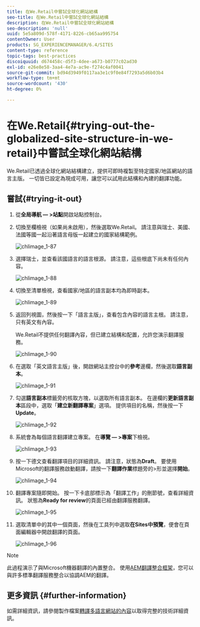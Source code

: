 ```yaml
---
title: 在We.Retail中嘗試全球化網站結構
seo-title: 在We.Retail中嘗試全球化網站結構
description: 在We.Retail中嘗試全球化網站結構
seo-description: 'null'
uuid: 5e5a809d-578f-4171-8226-cb65aa995754
contentOwner: User
products: SG_EXPERIENCEMANAGER/6.4/SITES
content-type: reference
topic-tags: best-practices
discoiquuid: d674458c-d5f3-4dee-a673-b0777c02ad30
exl-id: e26e8e58-3aa4-4e7a-ac9e-f274c4af0041
source-git-commit: bd94d3949f0117aa3e1c9f0e84f7293a5d6b03b4
workflow-type: tm+mt
source-wordcount: '430'
ht-degree: 0%

---
```


# 在We.Retail{#trying-out-the-globalized-site-structure-in-we-retail}中嘗試全球化網站結構

We.Retail已透過全球化網站結構建立，提供可即時複製至特定國家/地區網站的語言主版。 一切皆已設定為現成可用，讓您可以試用此結構和內建的翻譯功能。

## 嘗試{#trying-it-out}

1. 從&#x200B;**全局導航 — >站點**&#x200B;開啟站點控制台。
1. 切換至欄檢視（如果尚未啟用），然後選取We.Retail。 請注意與瑞士、美國、法國等國一起沿著語言母版一起建立的國家結構範例。

   ![chlimage_1-87](assets/chlimage_1-87.png)

1. 選擇瑞士，並查看該國語言的語言根源。 請注意，這些根底下尚未有任何內容。

   ![chlimage_1-88](assets/chlimage_1-88.png)

1. 切換至清單檢視，查看國家/地區的語言副本均為即時副本。

   ![chlimage_1-89](assets/chlimage_1-89.png)

1. 返回列視圖，然後按一下「語言主版」，查看包含內容的語言主根。 請注意，只有英文有內容。

   We.Retail不提供任何翻譯內容，但已建立結構和配置，允許您演示翻譯服務。

   ![chlimage_1-90](assets/chlimage_1-90.png)

1. 在選取「英文語言主版」後，開啟網站主控台中的&#x200B;**參考**&#x200B;邊欄，然後選取&#x200B;**語言副本**。

   ![chlimage_1-91](assets/chlimage_1-91.png)

1. 勾選&#x200B;**語言副本**&#x200B;標籤旁的核取方塊，以選取所有語言副本。 在邊欄的&#x200B;**更新語言副本**&#x200B;區段中，選取「**建立新翻譯專案**」選項。 提供項目的名稱，然後按一下&#x200B;**Update**。

   ![chlimage_1-92](assets/chlimage_1-92.png)

1. 系統會為每個語言翻譯建立專案。 在&#x200B;**導覽 — >專案**&#x200B;下檢視。

   ![chlimage_1-93](assets/chlimage_1-93.png)

1. 按一下德文查看翻譯項目的詳細資訊。 請注意，狀態為&#x200B;**Draft**。 要使用Microsoft的翻譯服務啟動翻譯，請按一下&#x200B;**翻譯作業**&#x200B;標題旁的>形並選擇&#x200B;**開始**。

   ![chlimage_1-94](assets/chlimage_1-94.png)

1. 翻譯專案隨即開始。 按一下卡底部標示為「翻譯工作」的刪節號，查看詳細資訊。 狀態為&#x200B;**Ready for review**&#x200B;的頁面已經由翻譯服務翻譯。

   ![chlimage_1-95](assets/chlimage_1-95.png)

1. 選取清單中的其中一個頁面，然後在工具列中選取&#x200B;**在Sites中預覽**，便會在頁面編輯器中開啟翻譯的頁面。

   ![chlimage_1-96](assets/chlimage_1-96.png)

>[!NOTE]
>
>此過程演示了與Microsoft機器翻譯的內置整合。 使用[AEM翻譯整合框架](/help/sites-administering/translation.md)，您可以與許多標準翻譯服務整合以協調AEM的翻譯。

## 更多資訊 {#further-information}

如需詳細資訊，請參閱製作檔案[轉譯多語言網站的內容](/help/sites-administering/translation.md)以取得完整的技術詳細資訊。
